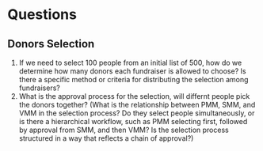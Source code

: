 # Questions


## Donors Selection
1. If we need to select 100 people from an initial list of 500, how do we determine how many donors each fundraiser is allowed to choose? Is there a specific method or criteria for distributing the selection among fundraisers?
2. What is the approval process for the selection, will differnt people pick the donors together? (What is the relationship between PMM, SMM, and VMM in the selection process? Do they select people simultaneously, or is there a hierarchical workflow, such as PMM selecting first, followed by approval from SMM, and then VMM? Is the selection process structured in a way that reflects a chain of approval?)

